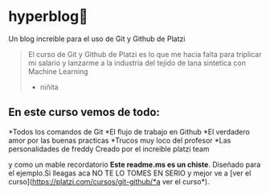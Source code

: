 # hyperblog💙
Un blog increible para el uso de Git y Github de Platzi
>El curso de Git y Github de Platzi es lo que me hacia falta para triplicar mi salario y lanzarme a la industria del tejido de lana sintetica con Machine Learning
> - niñita

## En este curso vemos de todo:
*Todos los comandos de Git
*El flujo de trabajo en Github
*El verdadero amor por las buenas practicas
*Trucos muy loco del profesor
*Las personalidades de freddy
Creado por el increible platzi team

y como un mable recordatorio **Este readme.ms es un chiste**. Diseñado 
para el ejemplo.Si lleagas aca NO TE LO TOMES EN SERIO y mejor ve a 
[ver el curso](https://platzi.com/cursos/git-github/*a ver el curso*).
